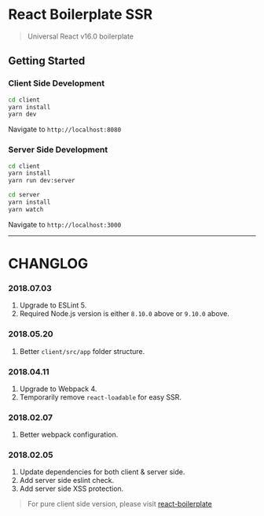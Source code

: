 # React Boilerplate SSR

> Universal React v16.0 boilerplate

## Getting Started

### Client Side Development

```bash
cd client
yarn install
yarn dev
```

Navigate to `http://localhost:8080`

### Server Side Development

```bash
cd client
yarn install
yarn run dev:server

cd server
yarn install
yarn watch
```

Navigate to `http://localhost:3000`

---

# CHANGLOG
### 2018.07.03
1. Upgrade to ESLint 5.
2. Required Node.js version is either `8.10.0` above or `9.10.0` above.
### 2018.05.20
1. Better `client/src/app` folder structure.
### 2018.04.11
1. Upgrade to Webpack 4.
2. Temporarily remove `react-loadable` for easy SSR.
### 2018.02.07
1. Better webpack configuration.
### 2018.02.05
1. Update dependencies for both client & server side.
2. Add server side eslint check.
3. Add server side XSS protection.
> For pure client side version, please visit [react-boilerplate](https://github.com/AlanWei/react-boilerplate)
